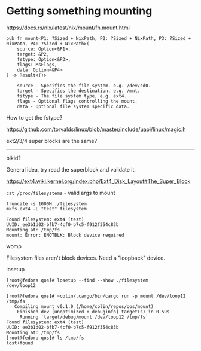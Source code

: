 # Getting something mounting

https://docs.rs/nix/latest/nix/mount/fn.mount.html

```
pub fn mount<P1: ?Sized + NixPath, P2: ?Sized + NixPath, P3: ?Sized + NixPath, P4: ?Sized + NixPath>(
    source: Option<&P1>,
    target: &P2,
    fstype: Option<&P3>,
    flags: MsFlags,
    data: Option<&P4>
) -> Result<()>

    source - Specifies the file system. e.g. /dev/sd0.
    target - Specifies the destination. e.g. /mnt.
    fstype - The file system type, e.g. ext4.
    flags - Optional flags controlling the mount.
    data - Optional file system specific data.
```

How to get the fstype?

https://github.com/torvalds/linux/blob/master/include/uapi/linux/magic.h

ext2/3/4 super blocks are the same?

---

blkid?

General idea, try read the superblock and validate it.

https://ext4.wiki.kernel.org/index.php/Ext4_Disk_Layout#The_Super_Block

`cat /proc/filesystems` - valid args to mount

```
truncate -s 1000M ./filesystem
mkfs.ext4 -L "test" filesystem
```


```
Found filesystem: ext4 (test)
UUID: ee3b1d02-bfb7-4cf0-b7c5-f912f354c83b
Mounting at: /tmp/fs
mount: Error: ENOTBLK: Block device required
```

womp

Filesystem files aren't block devices. Need a "loopback" device.

losetup

```
[root@fedora qos]# losetup --find --show ./filesystem 
/dev/loop12

[root@fedora qos]# ~colin/.cargo/bin/cargo run -p mount /dev/loop12 /tmp/fs
   Compiling mount v0.1.0 (/home/colin/repos/qos/mount)
    Finished dev [unoptimized + debuginfo] target(s) in 0.59s
     Running `target/debug/mount /dev/loop12 /tmp/fs`
Found filesystem: ext4 (test)
UUID: ee3b1d02-bfb7-4cf0-b7c5-f912f354c83b
Mounting at: /tmp/fs
[root@fedora qos]# ls /tmp/fs
lost+found
```